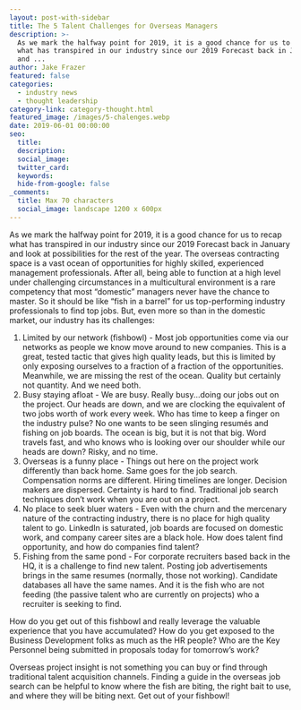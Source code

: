 ```yaml
---
layout: post-with-sidebar
title: The 5 Talent Challenges for Overseas Managers
description: >-
  As we mark the halfway point for 2019, it is a good chance for us to recap
  what has transpired in our industry since our 2019 Forecast back in January
  and ...
author: Jake Frazer
featured: false
categories:
  - industry news
  - thought leadership
category-link: category-thought.html
featured_image: /images/5-chalenges.webp
date: 2019-06-01 00:00:00
seo:
  title:
  description:
  social_image:
  twitter_card:
  keywords:
  hide-from-google: false
_comments:
  title: Max 70 characters
  social_image: landscape 1200 x 600px
---
```

As we mark the halfway point for 2019, it is a good chance for us to recap what has transpired in our industry since our 2019 Forecast back in January and look at possibilities for the rest of the year.
The overseas contracting space is a vast ocean of opportunities for highly skilled, experienced management professionals. After all, being able to function at a high level under challenging circumstances in a multicultural environment is a rare competency that most “domestic” managers never have the chance to master. So it should be like “fish in a barrel” for us top-performing industry professionals to find top jobs. But, even more so than in the domestic market, our industry has its challenges:

1. Limited by our network (fishbowl) - Most job opportunities come via our networks as people we know move around to new companies. This is a great, tested tactic that gives high quality leads, but this is limited by only exposing ourselves to a fraction of a fraction of the opportunities. Meanwhile, we are missing the rest of the ocean. Quality but certainly not quantity. And we need both. &nbsp;&nbsp;
2. Busy staying afloat - We are busy. Really busy...doing our jobs out on the project. Our heads are down, and we are clocking the equivalent of two jobs worth of work every week. Who has time to keep a finger on the industry pulse? No one wants to be seen slinging resumés and fishing on job boards. The ocean is big, but it is not that big. Word travels fast, and who knows who is looking over our shoulder while our heads are down? Risky, and no time. &nbsp;&nbsp;&nbsp;
3. Overseas is a funny place - Things out here on the project work differently than back home. Same goes for the job search. Compensation norms are different. Hiring timelines are longer. Decision makers are dispersed. Certainty is hard to find. Traditional job search techniques don’t work when you are out on a project. &nbsp;&nbsp;
4. No place to seek bluer waters - Even with the churn and the mercenary nature of the contracting industry, there is no place for high quality talent to go. LinkedIn is saturated, job boards are focused on domestic work, and company career sites are a black hole. How does talent find opportunity, and how do companies find talent? &nbsp;
5. Fishing from the same pond - For corporate recruiters based back in the HQ, it is a challenge to find new talent. Posting job advertisements brings in the same resumes (normally, those not working). Candidate databases all have the same names. And it is the fish who are not feeding (the passive talent who are currently on projects) who a recruiter is seeking to find. &nbsp; &nbsp; &nbsp;&nbsp;&nbsp;

How do you get out of this fishbowl and really leverage the valuable experience that you have accumulated? How do you get exposed to the Business Development folks as much as the HR people? Who are the Key Personnel being submitted in proposals today for tomorrow’s work? &nbsp;&nbsp;&nbsp;

Overseas project insight is not something you can buy or find through traditional talent acquisition channels. Finding a guide in the overseas job search can be helpful to know where the fish are biting, the right bait to use, and where they will be biting next. Get out of your fishbowl! &nbsp;&nbsp;